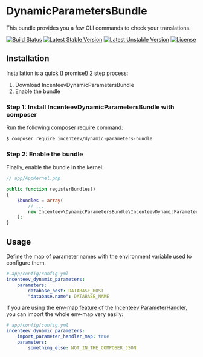 # DynamicParametersBundle

This bundle provides you a few CLI commands to check your translations.

[![Build Status](https://travis-ci.org/Incenteev/DynamicParametersBundle.svg?branch=master)](https://travis-ci.org/Incenteev/DynamicParametersBundle)
[![Latest Stable Version](https://poser.pugx.org/incenteev/dynamic-parameters-bundle/v/stable.svg)](https://packagist.org/packages/incenteev/dynamic-parameters-bundle)
[![Latest Unstable Version](https://poser.pugx.org/incenteev/dynamic-parameters-bundle/v/unstable.svg)](https://packagist.org/packages/incenteev/dynamic-parameters-bundle)
[![License](https://poser.pugx.org/incenteev/dynamic-parameters-bundle/license.svg)](https://packagist.org/packages/incenteev/dynamic-parameters-bundle)

## Installation

Installation is a quick (I promise!) 2 step process:

1. Download IncenteevDynamicParametersBundle
2. Enable the bundle

### Step 1: Install IncenteevDynamicParametersBundle with composer

Run the following composer require command:

```bash
$ composer require incenteev/dynamic-parameters-bundle
```

### Step 2: Enable the bundle

Finally, enable the bundle in the kernel:

```php
// app/AppKernel.php

public function registerBundles()
{
    $bundles = array(
        // ...
        new Incenteev\DynamicParametersBundle\IncenteevDynamicParametersBundle(),
    );
}
```

## Usage

Define the map of parameter names with the environment variable used to configure them.

```yaml
# app/config/config.yml
incenteev_dynamic_parameters:
    parameters:
        database_host: DATABASE_HOST
        "database.name": DATABASE_NAME
```

If you are using the [env-map feature of the Incenteev ParameterHandler](https://github.com/Incenteev/ParameterHandler/#using-environment-variables-to-set-the-parameters),
you can import the whole env-map very easily:


```yaml
# app/config/config.yml
incenteev_dynamic_parameters:
    import_parameter_handler_map: true
    parameters:
        something_else: NOT_IN_THE_COMPOSER_JSON
```
